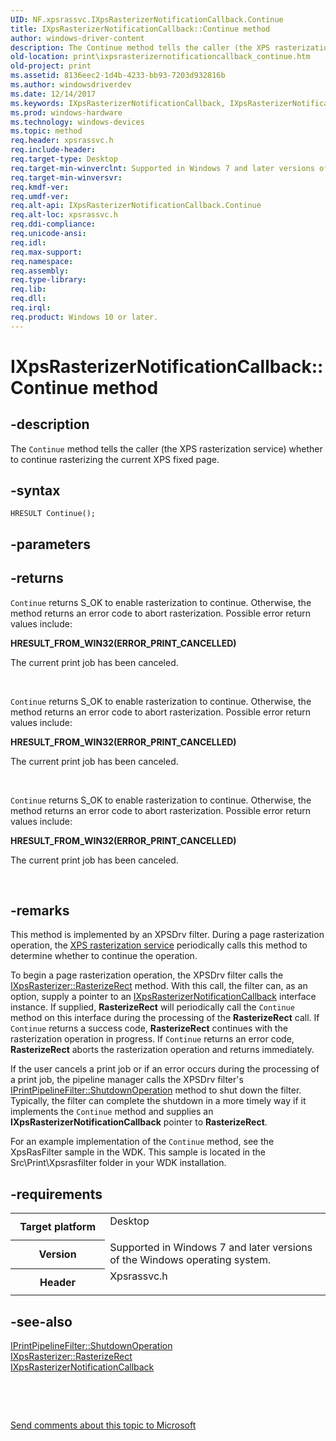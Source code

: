 ```yaml
---
UID: NF.xpsrassvc.IXpsRasterizerNotificationCallback.Continue
title: IXpsRasterizerNotificationCallback::Continue method
author: windows-driver-content
description: The Continue method tells the caller (the XPS rasterization service) whether to continue rasterizing the current XPS fixed page.
old-location: print\ixpsrasterizernotificationcallback_continue.htm
old-project: print
ms.assetid: 8136eec2-1d4b-4233-bb93-7203d932816b
ms.author: windowsdriverdev
ms.date: 12/14/2017
ms.keywords: IXpsRasterizerNotificationCallback, IXpsRasterizerNotificationCallback::Continue, Continue
ms.prod: windows-hardware
ms.technology: windows-devices
ms.topic: method
req.header: xpsrassvc.h
req.include-header: 
req.target-type: Desktop
req.target-min-winverclnt: Supported in Windows 7 and later versions of the Windows operating system.
req.target-min-winversvr: 
req.kmdf-ver: 
req.umdf-ver: 
req.alt-api: IXpsRasterizerNotificationCallback.Continue
req.alt-loc: xpsrassvc.h
req.ddi-compliance: 
req.unicode-ansi: 
req.idl: 
req.max-support: 
req.namespace: 
req.assembly: 
req.type-library: 
req.lib: 
req.dll: 
req.irql: 
req.product: Windows 10 or later.
---
```


# IXpsRasterizerNotificationCallback::Continue method



## -description
The <code>Continue</code> method tells the caller (the XPS rasterization service) whether to continue rasterizing the current XPS fixed page.



## -syntax

````
HRESULT Continue();
````


## -parameters


## -returns
<code>Continue</code> returns S_OK to enable rasterization to continue. Otherwise, the method returns an error code to abort rasterization. Possible error return values include:
<dl>
<dt><b>HRESULT_FROM_WIN32(ERROR_PRINT_CANCELLED)</b></dt>
</dl>The current print job has been canceled.

 

<code>Continue</code> returns S_OK to enable rasterization to continue. Otherwise, the method returns an error code to abort rasterization. Possible error return values include:
<dl>
<dt><b>HRESULT_FROM_WIN32(ERROR_PRINT_CANCELLED)</b></dt>
</dl>The current print job has been canceled.

 

<code>Continue</code> returns S_OK to enable rasterization to continue. Otherwise, the method returns an error code to abort rasterization. Possible error return values include:
<dl>
<dt><b>HRESULT_FROM_WIN32(ERROR_PRINT_CANCELLED)</b></dt>
</dl>The current print job has been canceled.

 


## -remarks
This method is implemented by an XPSDrv filter. During a page rasterization operation, the <a href="https://msdn.microsoft.com/a6a3746a-3638-464b-bca0-60003f37af76">XPS rasterization service</a> periodically calls this method to determine whether to continue the operation.

To begin a page rasterization operation, the XPSDrv filter calls the <a href="print.ixpsrasterizer_rasterizerect">IXpsRasterizer::RasterizeRect</a> method. With this call, the filter can, as an option, supply a pointer to an <a href="print.ixpsrasterizernotificationcallback_interface">IXpsRasterizerNotificationCallback</a> interface instance. If supplied, <b>RasterizeRect</b> will periodically call the <code>Continue</code> method on this interface during the processing of the <b>RasterizeRect</b> call. If <code>Continue</code> returns a success code, <b>RasterizeRect</b> continues with the rasterization operation in progress. If <code>Continue</code> returns an error code, <b>RasterizeRect</b> aborts the rasterization operation and returns immediately.

If the user cancels a print job or if an error occurs during the processing of a print job, the pipeline manager calls the XPSDrv filter's <a href="print.iprintpipelinefilter_shutdownoperation">IPrintPipelineFilter::ShutdownOperation</a> method to shut down the filter. Typically, the filter can complete the shutdown in a more timely way if it implements the <code>Continue</code> method and supplies an <b>IXpsRasterizerNotificationCallback</b> pointer to <b>RasterizeRect</b>.

For an example implementation of the <code>Continue</code> method, see the XpsRasFilter sample in the WDK. This sample is located in the Src\Print\Xpsrasfilter folder in your WDK installation.


## -requirements
<table>
<tr>
<th width="30%">
Target platform

</th>
<td width="70%">
<dl>
<dt>Desktop</dt>
</dl>
</td>
</tr>
<tr>
<th width="30%">
Version

</th>
<td width="70%">
Supported in Windows 7 and later versions of the Windows operating system.

</td>
</tr>
<tr>
<th width="30%">
Header

</th>
<td width="70%">
<dl>
<dt>Xpsrassvc.h</dt>
</dl>
</td>
</tr>
</table>

## -see-also
<dl>
<dt>
<a href="print.iprintpipelinefilter_shutdownoperation">IPrintPipelineFilter::ShutdownOperation</a>
</dt>
<dt>
<a href="print.ixpsrasterizer_rasterizerect">IXpsRasterizer::RasterizeRect</a>
</dt>
<dt>
<a href="print.ixpsrasterizernotificationcallback_interface">IXpsRasterizerNotificationCallback</a>
</dt>
</dl>
 

 

<a href="mailto:wsddocfb@microsoft.com?subject=Documentation%20feedback [print\print]:%20IXpsRasterizerNotificationCallback::Continue method%20 RELEASE:%20(12/14/2017)&amp;body=%0A%0APRIVACY STATEMENT%0A%0AWe use your feedback to improve the documentation. We don't use your email address for any other purpose, and we'll remove your email address from our system after the issue that you're reporting is fixed. While we're working to fix this issue, we might send you an email message to ask for more info. Later, we might also send you an email message to let you know that we've addressed your feedback.%0A%0AFor more info about Microsoft's privacy policy, see http://privacy.microsoft.com/en-us/default.aspx." title="Send comments about this topic to Microsoft">Send comments about this topic to Microsoft</a>

